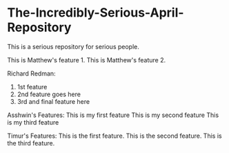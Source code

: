# The-Incredibly-Serious-April-Repository
This is a serious repository for serious people.

This is Matthew's feature 1.
This is Matthew's feature 2.

Richard Redman:
1. 1st feature
2. 2nd feature goes here
3. 3rd and final feature here

Asshwin's Features:
This is my first feature
This is my second feature
This is my third feature

Timur's Features:
This is the first feature.
This is the second feature.
This is the third feature.